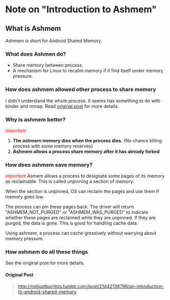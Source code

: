 # Note on "Introduction to Ashmem"
## What is Ashmem
Ashmem is short for Android Shared Memory.

### What does Ashmen do?
* Share memory between process.
* A mechanism for Linux to recalim memory if it find itself under memory pressure.

### How does ashmem allowed other process to share memory
I didn't understand the whole process. It seems has something to do with binder and mmap. Read [original post](http://notjustburritos.tumblr.com/post/21442138796/an-introduction-to-android-shared-memory) for more details.

### Why is ashmem better?
<font color="red">_important_</font>
1. **The ashmem memory dies when the process dies.** (No chance killing process with some memory reserves)
2. **Ashmem allows a process share memory after it has already forked**

### How does ashmem save memory?
<font color="red">_important_</font>
Asmem allows a process to designate some pages of its memory as reclaimable. This is called unpinning a section of memory.

When the section is unpinned, OS can reclaim the pages and use them if memory goes low.

The process can pin these pages back. The driver will return "ASHMEM_NOT_PURGED" or "ASHMEM_WAS_PURGED" to indicate whether these pages are reclaimed while they are unpinned. If they are purged, the data is gone. This is good for handling cache data.

Using ashmem, a process can cache gressively without warrying about memory pressure.

### How ashmem do all these things
See the original post for more details.


#### Original Post
> http://notjustburritos.tumblr.com/post/21442138796/an-introduction-to-android-shared-memory
